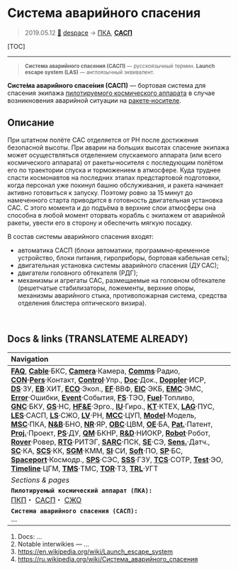 # Система аварийного спасения
> 2019.05.12 [🚀](../index/index.md) [despace](index.md) → [ПКА](sc.md), **[САСП](les.md)**

[TOC]

---

> <small>**Система аварийного спасения (САСП)** — русскоязычный термин. **Launch escape system (LAS)** — англоязычный эквивалент.</small>

**Систе́ма авари́йного спасе́ния (САСП)** — бортовая система для спасения экипажа [пилотируемого космического аппарата](sc.md) в случае возникновения аварийной ситуации на [ракете‑носителе](lv.md).



## Описание

При штатном полёте САС отделяется от РН после достижения безопасной высоты. При аварии на больших высотах спасение экипажа может осуществляться отделением спускаемого аппарата (или всего космического аппарата) от ракеты‑носителя с последующим полётом его по траектории спуска и торможением в атмосфере. Куда труднее спасти космонавтов на последних этапах предстартовой подготовки, когда персонал уже покинул башню обслуживания, и ракета начинает активно готовиться к запуску. Поэтому ровно за 15 минут до намеченного старта приводится в готовность двигательная установка САС. С этого момента и до подъёма в верхние слои атмосферы она способна в любой момент оторвать корабль с экипажем от аварийной ракеты, увести его в сторону и обеспечить мягкую посадку.

В состав системы аварийного спасения входят:

   - автоматика САСП (блоки автоматики, программно‑временное устройство, блоки питания, гироприборы, бортовая кабельная сеть);
   - двигательная установка системы аварийного спасения (ДУ САС);
   - двигатели головного обтекателя (РДГ);
   - механизмы и агрегаты САС, размещаемые на головном обтекателе (решетчатые стабилизаторы, ложементы, верхние опоры, механизмы аварийного стыка, противопожарная система, средства отделения блистера оптического визира).



<p style="page-break-after:always"> </p>

## Docs & links (TRANSLATEME ALREADY)
|Navigation|
|:--|
|**[FAQ](faq.md)**, **[Cable](cable.md)**·БКС, **[Camera](cam.md)**·Камера, **[Comms](comms.md)**·Радио, **[CON](contact.md)·[Pers](person.md)**·Контакт, **[Control](control.md)**·Упр., **[Doc](doc.md)**·Док., **[Doppler](doppler.md)**·ИСР, **[DS](ds.md)**·ЗУ, **[EB](eb.md)**·ХИТ, **[ECO](ecology.md)**·Экол., **[EF](ef.md)**·ВВФ, **[ElC](elc.md)**·ЭКБ, **[EMC](emc.md)**·ЭМС, **[Error](error.md)**·Ошибки, **[Event](event.md)**·События, **[FS](fs.md)**·ТЭО, **[Fuel](fuel.md)**·Топливо, **[GNC](gnc.md)**·БКУ, **[GS](scs.md)**·НС, **[HF&E](hfe.md)**·Эрго., **[IU](iu.md)**·Гиро., **[KT](kt.md)**·КТЕХ, **[LAG](lag.md)**·ПУC, **[LES](les.md)**·САСП, **[LS](ls.md)**·СЖО, **[LV](lv.md)**·РН, **[MCC](mcc.md)**·ЦУП, **[Model](model.md)**·Модель, **[MSC](sc.md)**·ПКА, **[N&B](nnb.md)**·БНО, **[NR](nr.md)**·ЯР, **[OBC](obc.md)**·ЦВМ, **[OE](oe.md)**·БА, **[Pat.](патент.md)**·Патент, **[Proj.](project.md)**·Проект, **[PS](ps.md)**·ДУ, **[QM](qm.md)**·БКНР, **[R&D](rnd.md)**·НИОКР, **[Robot](robotics.md)**·Робот, **[Rover](rover.md)**·Ровер, **[RTG](rtg.md)**·РИТЭГ, **[SARC](sarc.md)**·ПСК, **[SE](se.md)**·СЭ, **[Sens.](sensor.md)**·Датч., **[SC](sc.md)**·КА, **[SCS](scs.md)**·КК, **[SGM](sgm.md)**·КММ, **[SI](si.md)**·СИ, **[Soft](soft.md)**·ПО, **[SP](sp.md)**·БС, **[Spaceport](spaceport.md)**·Космодр., **[SPS](sps.md)**·СЭС, **[SSS](sss.md)**·ГЗУ, **[TCS](tcs.md)**·СОТР, **[Test](test.md)**·ЭО, **[Timeline](timeline.md)**·ЦГМ, **[TMS](tms.md)**·ТМС, **[TOR](tor.md)**·ТЗ, **[TRL](trl.md)**·УГТ|
|*Sections & pages*|
|**`Пилотируемый космический аппарат (ПКА):`**<br> [ПКП](manned_sf.md)・ [САСП](les.md)・ [СЖО](ls.md)|
|**`Система аварийного спасения (САСП):`**<br> …|

   1. Docs: …
   1. Notable interwikies — …
   1. <https://en.wikipedia.org/wiki/Launch_escape_system>
   1. <https://ru.wikipedia.org/wiki/Система_аварийного_спасения>
